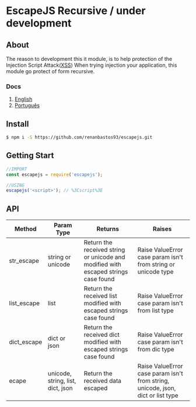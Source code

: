 # EscapeJS Recursive / under development

## About
The reason to development this it module, is to help protection of the Injection Script Attack([XSS](https://www.owasp.org/index.php/Top_10_2010-A2-Cross-Site_Scripting_(XSS))) When trying injection your application, this module go protect of form recursive.

### Docs
1. [English](https://github.com/renanbastos93/escapejs#English)
2. [Português](https://github.com/renanbastos93/escapejs#Portuguese)

## Install
```bash
$ npm i -S https://github.com/renanbastos93/escapejs.git
```

## Getting Start
```js
//IMPORT
const escapejs = require('escapejs');

//USING
escapejs('<script>'); // %3Cscript%3E
```

## API

Method | Param Type | Returns | Raises
-------|------------|---------|-------
str_escape | string or unicode | Return the received string or unicode and modified with escaped strings case found | Raise ValueError case param isn't from string or unicode type
list_escape | list | Return the received list modified with escaped strings case found | Raise ValueError case param isn't from list type
dict_escape | dict or json | Return the received dict modified with escaped strings case found | Raise ValueError case param isn't from dic type
ecape | unicode, string, list, dict, json | Return the received data escaped | Raise ValueError case param isn't from string, unicode, json, dict or list type

